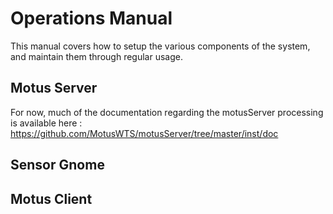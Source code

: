 # Operations Manual

This manual covers how to setup the various components of the system, and maintain them through regular usage.

## Motus Server

For now, much of the documentation regarding the motusServer processing is available here : https://github.com/MotusWTS/motusServer/tree/master/inst/doc

## Sensor Gnome

## Motus Client
